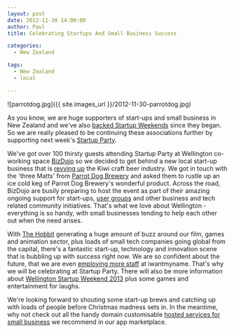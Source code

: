 ```yaml
---
layout: post
date: 2012-11-30 14:00:00
author: Paul
title: Celebrating Startups And Small Business Success

categories:
  - New Zealand

tags:
  - New Zealand
  - local

---
```


![parrotdog.jpg]({{ site.images_url }}/2012-11-30-parrotdog.jpg)

As you know, we are huge supporters of start-ups and small business in New Zealand and we've also [backed Startup Weekends](http://blog.iwantmyname.com/2012/09/starting-up-new-zealand.html) since they began. So we are really pleased to be continuing these associations further by supporting next week's [Startup Party](http://www.meetup.com/Lean-Startup-Wellington/events/90958952/). 

We've got over 100 thirsty guests attending Startup Party at Wellington co-working space [BizDojo](http://bizdojo.com/) so we decided to get behind a new local start-up business that is [revving up](http://www.idealog.co.nz/blog/2012/03/bitches-and-birds-startup-craft-beermakers-have-fu) the Kiwi craft beer industry. We got in touch with the 'three Matts' from [Parrot Dog Brewery](http://parrotdog.co.nz/) and asked them to rustle up an ice cold keg of Parrot Dog Brewery's wonderful product. Across the road, BizDojo are busily preparing to host the event as part of their amazing ongoing support for start-ups, [user groups](http://www.meetup.com/PHP-Usergroup-Wellington/) and other business and tech related community initiatives. That's what we love about Wellington - everything is so handy, with small businesses tending to help each other out when the need arises. 

With [The Hobbit](http://blog.iwantmyname.com/2012/11/in-the-domain-of-middle-earth.html) generating a huge amount of buzz around our film, games and animation sector, plus loads of small tech companies going global from the capital, there's a fantastic start-up, technology and innovation scene that is bubbling up with success right now. We are so confident about the future, that we are even [employing more staff](https://iwantmyname.co.nz/jobs/front-end-developer-wellington) at iwantmyname. That's why we will be celebrating at Startup Party. There will also be more information about [Wellington Startup Weekend 2013](http://wellington.startupweekend.org/) plus some games and entertainment for laughs.

We're looking forward to shouting some start-up brews and catching up with loads of people before Christmas madness sets in. In the meantime, why not check out all the handy domain customisable [hosted services for small business](https://iwantmyname.co.nz/services/business/) we recommend in our app marketplace.
